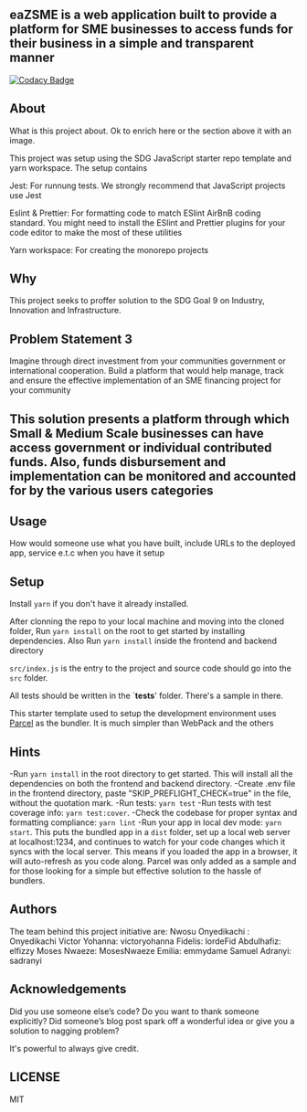 ## eaZSME is a web application built to provide a platform for SME businesses to access funds for their business in a simple and transparent manner 

[![Codacy Badge](https://api.codacy.com/project/badge/Grade/3144341ba4ce422497b8d67d12d9b9b8)](https://app.codacy.com/gh/BuildForSDG/Team-028?utm_source=github.com&utm_medium=referral&utm_content=BuildForSDG/Team-028&utm_campaign=Badge_Grade_Settings)

## About

What is this project about. Ok to enrich here or the section above it with an image. 

This project was setup using the SDG JavaScript starter repo template and yarn workspace. The setup contains

Jest: For runnung tests. We strongly recommend that JavaScript projects use Jest

Eslint & Prettier: For formatting code to match ESlint AirBnB coding standard. You might need to install the ESlint and Prettier plugins for your code editor to make the most of these utilities

Yarn workspace: For creating the monorepo projects

## Why

This project seeks to proffer solution to the SDG Goal 9 on Industry, Innovation and Infrastructure.
## Problem Statement 3

Imagine through direct investment from your communities government or international cooperation. Build a platform that would help manage, track and ensure the effective implementation of an SME financing project for your community

## This solution presents a platform through which Small & Medium Scale businesses can have access government or individual contributed funds. Also, funds disbursement and implementation can be monitored and accounted for by the various users categories

## Usage
 How would someone use what you have built, include URLs to the deployed app, service e.t.c when you have it setup

## Setup

Install `yarn` if you don't have it already installed.

After clonning the repo to your local machine and moving into the cloned folder, Run `yarn install` on the root to get started by installing dependencies. Also Run `yarn install` inside the frontend and backend directory

`src/index.js` is the entry to the project and source code should go into the `src` folder.

All tests should be written in the `__tests__' folder. There's a sample in there.

This starter template used to setup the development environment uses [Parcel](https://parceljs.org/getting_started.html) as the bundler. It is much simpler than WebPack and the others

## Hints

-Run `yarn install` in the root directory to get started. This will install all the dependencies on both
the frontend and backend directory.
-Create .env file in the frontend directory, paste "SKIP_PREFLIGHT_CHECK=true" in the file, without the quotation mark.
-Run tests: `yarn test`
-Run tests with test coverage info: `yarn test:cover`.
-Check the codebase for proper syntax and formatting compliance: `yarn lint`
-Run your app in local dev mode: `yarn start`. This puts the bundled app in a `dist` folder, set up a local web server at localhost:1234, and continues to watch for your code changes which it syncs with the local server. This means if you loaded the app in a browser, it will auto-refresh as you code along. Parcel was only added as a sample and for those looking for a simple but effective solution to the hassle of bundlers. 

## Authors

The team behind this project initiative are:
Nwosu Onyedikachi : Onyedikachi
Victor Yohanna: victoryohanna
Fidelis: lordeFid 
Abdulhafiz: elfizzy
Moses Nwaeze: MosesNwaeze
Emilia: emmydame
Samuel Adranyi: sadranyi

## Acknowledgements

Did you use someone else’s code?
Do you want to thank someone explicitly?
Did someone’s blog post spark off a wonderful idea or give you a solution to nagging problem?

It's powerful to always give credit.

## LICENSE

MIT
